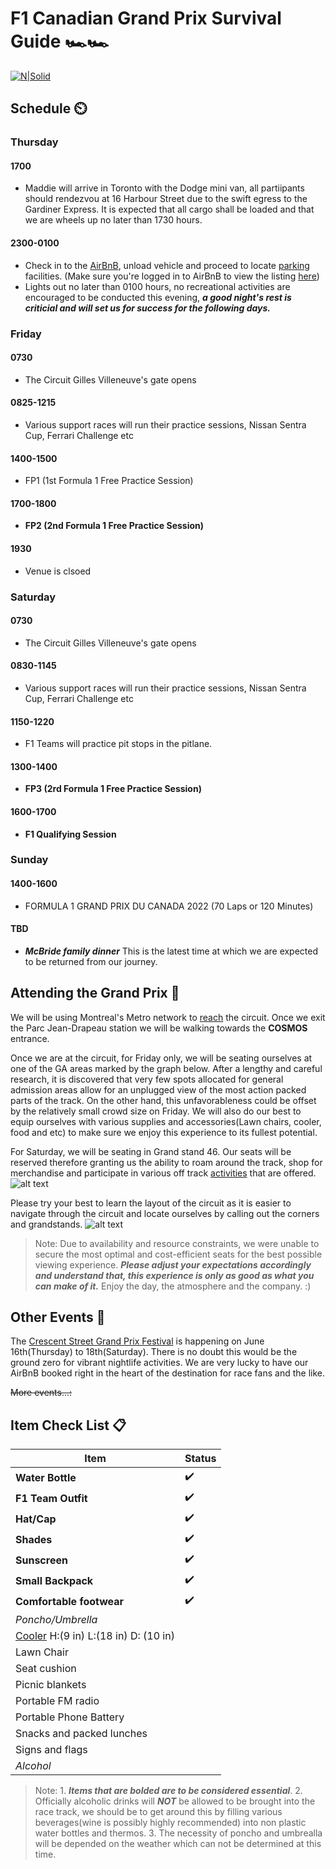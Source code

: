 # F1 Canadian Grand Prix Survival Guide 🏎️🏎️
[![N|Solid](https://scontent-yyz1-1.xx.fbcdn.net/v/t39.30808-6/248411108_4839690032708217_1392094240337984301_n.jpg?_nc_cat=103&ccb=1-7&_nc_sid=09cbfe&_nc_ohc=XaeeTAZVO2sAX-LpgFl&_nc_ht=scontent-yyz1-1.xx&oh=00_AT-iEF9DSgbgci3m50CzrdfRgtT_mJuiQzShTDvDYhZS7w&oe=6298252F)]()


## Schedule ⏲️
### Thursday 
#### 1700

- Maddie will arrive in Toronto with the Dodge mini van, all partiipants should rendezvou at 16 Harbour Street due to the swift egress to the Gardiner Express. It is expected that all cargo shall be loaded and that we are wheels up no later than 1730 hours.

#### 2300-0100
- Check in to the [AirBnB], unload vehicle and proceed to locate [parking] facilities. (Make sure you're logged in to AirBnB to view the listing [here])
- Lights out no later than 0100 hours, no recreational activities are encouraged to be conducted this evening, ***a good night's rest is criticial and will set us for success for the following days.***

### Friday
#### 0730
- The Circuit Gilles Villeneuve's gate opens

#### 0825-1215
- Various support races will run their practice sessions, Nissan Sentra Cup, Ferrari Challenge etc

#### 1400-1500
- FP1 (1st Formula 1 Free Practice Session)

#### **1700-1800**
- **FP2 (2nd Formula 1 Free Practice Session)**

#### 1930
- Venue is clsoed

### Saturday

#### 0730
- The Circuit Gilles Villeneuve's gate opens

#### 0830-1145
- Various support races will run their practice sessions, Nissan Sentra Cup, Ferrari Challenge etc

#### 1150-1220
- F1 Teams will practice pit stops in the pitlane.

#### **1300-1400**
- **FP3 (2rd Formula 1 Free Practice Session)**

#### **1600-1700**
- **F1 Qualifying Session**

### Sunday

#### 1400-1600
- FORMULA 1 GRAND PRIX DU CANADA 2022 (70 Laps or 120 Minutes)

#### TBD
- ***McBride family dinner*** This is the latest time at which we are expected to be returned from our journey.

## Attending the Grand Prix 🏁

We will be using Montreal's Metro network to [reach] the circuit. Once we exit the Parc Jean-Drapeau station we will be walking towards the **COSMOS** entrance.

Once we are at the circuit, for Friday only, we will be seating ourselves at one of the GA areas marked by the graph below. After a lengthy and careful research, it is discovered that very few spots allocated for general admission areas allow for an unplugged view of the most action packed parts of the track. On the other hand, this unfavorableness could be offset by the relatively small crowd size on Friday. We will also do our best to equip ourselves with various supplies and accessories(Lawn chairs, cooler, food and etc) to make sure we enjoy this experience to its fullest potential.

For Saturday, we will be seating in Grand stand 46. Our seats will be reserved therefore granting us the ability to roam around the track, shop for merchandise and participate in various off track [activities] that are offered.
![alt text](https://static.tickets-platform.com/img/pages/81/2121/10236/media/event_map.svg)

Please try your best to learn the layout of the circuit as it is easier to navigate through the circuit and locate ourselves by calling out the corners and grandstands. ![alt text](https://www.formula1.com/content/dam/fom-website/2018-redesign-assets/Circuit%20maps%2016x9/Canada_Circuit.png.transform/9col/image.png)

> Note: Due to availability and resource constraints, we were unable to secure the most optimal and cost-efficient seats for the best possible viewing experience. ***Please adjust your expectations accordingly and understand that, this experience is only as good as what you can make of it.*** Enjoy the day, the atmosphere and the company. :)

## Other Events 🎉

The [Crescent Street Grand Prix Festival] is happening on June 16th(Thursday) to 18th(Saturday). There is no doubt this would be the ground zero for vibrant nightlife activities. We are very lucky to have our AirBnB booked right in the heart of the destination for race fans and the like.

~~More events...:~~

## Item Check List 📋

| Item | Status |
| ------ | ------ |
| **Water Bottle** | ✔️ |
| **F1 Team Outfit**  | ✔️ |
| **Hat/Cap** | ✔️ |
| **Shades** | ✔️ |
| **Sunscreen** | ✔️ |
| **Small Backpack** | ✔️ |
| **Comfortable footwear** | ✔️ |
| *Poncho/Umbrella* |  |
| [Cooler] H:(9 in) L:(18 in) D: (10 in) |  |
| Lawn Chair |  |
| Seat cushion |  |
| Picnic blankets |  |
| Portable FM radio |  |
| Portable Phone Battery |  |
| Snacks and packed lunches |  |
| Signs and flags |  |
| *Alcohol* |  |



> Note: 1. ***Items that are bolded are to be considered essential***. 2. Officially alcoholic drinks will ***NOT*** be allowed to be brought into the race track, we should be to get around this by filling various beverages(wine is possibly highly recommended) into non plastic water bottles and thermos. 3. The necessity of poncho and umbrealla will be depended on the weather which can not be determined at this time.




[//]: # 

   [Crescent Street Grand Prix Festival]: <http://crescentgrandprix.com/?page_id=7&lang=en>
   [here]: <https://www.airbnb.ca/rooms/48939546?source_impression_id=p3_1653889876_76IkekGD9JHvSJ8O>
   [AirBnB]: <https://www.google.ca/maps/place/2035+Crescent+St,+Montreal,+QC+H3G+2C1/@45.498383,-73.5820728,17z/data=!3m1!4b1!4m5!3m4!1s0x4cc91a41cf22f86d:0x83eb1e00118244d0!8m2!3d45.4983793!4d-73.5775881>
   [parking]: <https://www.google.ca/maps/search/Parking/@45.4980985,-73.5769949,16.75z/data=!4m7!2m6!3m5!2s2035+Crescent+St!3s0x4cc91a41cf22f86d:0x83eb1e00118244d0!4m2!1d-73.5775881!2d45.4983793>
   [reach]: <https://www.google.ca/maps/dir/2035+Crescent+St,+Montreal,+QC+H3G+2C1/Circuit+Gilles+Villeneuve,+Montreal,+QC/@45.5058722,-73.5622199,15z/data=!3m1!4b1!4m18!4m17!1m5!1m1!1s0x4cc91a41cf22f86d:0x83eb1e00118244d0!2m2!1d-73.5775881!2d45.4983793!1m5!1m1!1s0x4cc91ae0e99de82f:0xe0144f3fc885389b!2m2!1d-73.5280341!2d45.5016487!2m3!6e1!7e2!8j1655452800!3e3>
   [activities]: <https://www.gpcanada.ca/en/off-track-activities/>
   [cooler]: <https://www.gpcanada.ca/en/faqs/>
